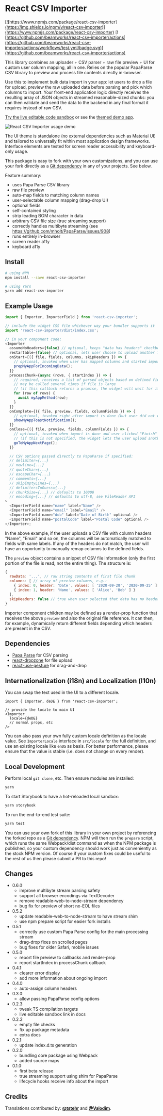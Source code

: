 # React CSV Importer

[![https://www.npmjs.com/package/react-csv-importer](https://img.shields.io/npm/v/react-csv-importer)](https://www.npmjs.com/package/react-csv-importer) [![https://github.com/beamworks/react-csv-importer/actions](https://github.com/beamworks/react-csv-importer/actions/workflows/test.yml/badge.svg)](https://github.com/beamworks/react-csv-importer/actions)

This library combines an uploader + CSV parser + raw file preview + UI for custom user column
mapping, all in one. Relies on the popular PapaParse CSV library to preview and process file contents directly in-browser.

Use this to implement bulk data import in your app: let users to drop a file for upload,
preview the raw uploaded data before parsing and pick which columns to import. Your front-end application logic directly receives the resulting array of JSON objects in streamed reasonable-sized chunks: you can then validate and send the data to the backend in any final format it requires instead of raw CSV.

[Try the live editable code sandbox](https://codesandbox.io/s/github/beamworks/react-csv-importer/tree/master/demo-sandbox) or see the [themed demo app](https://react-csv-importer.vercel.app/).

![React CSV Importer usage demo](https://github.com/beamworks/react-csv-importer/raw/59f967c13bbbd20eb2a663538797dd718f9bc57e/package-core/react-csv-importer-demo-20200915.gif)

The UI theme is standalone (no external dependencies such as Material UI) and tailored to
universally fit within most application design frameworks. Interface elements are tested for screen
reader accessibility and keyboard-only usage.

This package is easy to fork with your own customizations, and you can use your fork directly as a [Git dependency](https://docs.npmjs.com/cli/v7/configuring-npm/package-json#git-urls-as-dependencies) in any of your projects. See below.

Feature summary:

- uses Papa Parse CSV library
- raw file preview
- auto-map fields to matching column names
- user-selectable column mapping (drag-drop UI)
- optional fields
- self-contained styling
- strip leading BOM character in data
- arbitrary CSV file size (true streaming support)
- correctly handles multibyte streaming (see https://github.com/mholt/PapaParse/issues/908)
- runs entirely in-browser
- screen reader a11y
- keyboard a11y

## Install

```sh
# using NPM
npm install --save react-csv-importer

# using Yarn
yarn add react-csv-importer
```

## Example Usage

```js
import { Importer, ImporterField } from 'react-csv-importer';

// include the widget CSS file whichever way your bundler supports it
import 'react-csv-importer/dist/index.css';

// in your component code:
<Importer
  assumeNoHeaders={false} // optional, keeps "data has headers" checkbox off by default
  restartable={false} // optional, lets user choose to upload another file when import is complete
  onStart={({ file, fields, columns, skipHeaders }) => {
    // optional, invoked when user has mapped columns and started import
    prepMyAppForIncomingData();
  }}
  processChunk={async (rows, { startIndex }) => {
    // required, receives a list of parsed objects based on defined fields and user column mapping;
    // may be called several times if file is large
    // (if this callback returns a promise, the widget will wait for it before parsing more data)
    for (row of rows) {
      await myAppMethod(row);
    }
  }}
  onComplete={({ file, preview, fields, columnFields }) => {
    // optional, invoked right after import is done (but user did not dismiss/reset the widget yet)
    showMyAppToastNotification();
  }}
  onClose={({ file, preview, fields, columnFields }) => {
    // optional, invoked when import is done and user clicked "Finish"
    // (if this is not specified, the widget lets the user upload another file)
    goToMyAppNextPage();
  }}

  // CSV options passed directly to PapaParse if specified:
  // delimiter={...}
  // newline={...}
  // quoteChar={...}
  // escapeChar={...}
  // comments={...}
  // skipEmptyLines={...}
  // delimitersToGuess={...}
  // chunkSize={...} // defaults to 10000
  // encoding={...} // defaults to utf-8, see FileReader API
>
  <ImporterField name="name" label="Name" />
  <ImporterField name="email" label="Email" />
  <ImporterField name="dob" label="Date of Birth" optional />
  <ImporterField name="postalCode" label="Postal Code" optional />
</Importer>;
```

In the above example, if the user uploads a CSV file with column headers "Name", "Email" and so on, the columns will be automatically matched to fields with same labels. If any of the headers do not match, the user will have an opportunity to manually remap columns to the defined fields.

The `preview` object contains a snippet of CSV file information (only the first portion of the file is read, not the entire thing). The structure is:

```js
{
  rawData: '...', // raw string contents of first file chunk
  columns: [ // array of preview columns, e.g.:
    { index: 0, header: 'Date', values: [ '2020-09-20', '2020-09-25' ] },
    { index: 1, header: 'Name', values: [ 'Alice', 'Bob' ] }
  ],
  skipHeaders: false // true when user selected that data has no headers
}
```

Importer component children may be defined as a render-prop function that receives the above `preview` and also the original file reference. It can then, for example, dynamically return different fields depending which headers are present in the CSV.

## Dependencies

- [Papa Parse](https://www.papaparse.com/) for CSV parsing
- [react-dropzone](https://react-dropzone.js.org/) for file upload
- [react-use-gesture](https://github.com/react-spring/react-use-gesture) for drag-and-drop

## Internationalization (i18n) and Localization (l10n)

You can swap the text used in the UI to a different locale.

```
import { Importer, deDE } from 'react-csv-importer';

// provide the locale to main UI
<Importer
  locale={deDE}
  // normal props, etc
/>
```

You can also pass your own fully custom locale definition as the locale value. See `ImporterLocale` interface in `src/locale` for the full definition, and use an existing locale like `enUS` as basis. For better performance, please ensure that the value is stable (i.e. does not change on every render).

## Local Development

Perform local `git clone`, etc. Then ensure modules are installed:

```sh
yarn
```

To start Storybook to have a hot-reloaded local sandbox:

```sh
yarn storybook
```

To run the end-to-end test suite:

```sh
yarn test
```

You can use your own fork of this library in your own project by referencing the forked repo as a [Git dependency](https://docs.npmjs.com/cli/v7/configuring-npm/package-json#git-urls-as-dependencies). NPM will then run the `prepare` script, which runs the same Webpack/dist command as when the NPM package is published, so your custom dependency should work just as conveniently as the stock NPM version. Of course if your custom fixes could be useful to the rest of us then please submit a PR to this repo!

## Changes

- 0.6.0
  - improve multibyte stream parsing safety
  - support all browser encodings via TextDecoder
  - remove readable-web-to-node-stream dependency
  - bug fix for preview of short no-EOL files
- 0.5.2
  - update readable-web-to-node-stream to have stream shim
  - use npm prepare script for easier fork installs
- 0.5.1
  - correctly use custom Papa Parse config for the main processing stream
  - drag-drop fixes on scrolled pages
  - bug fixes for older Safari, mobile issues
- 0.5.0
  - report file preview to callbacks and render-prop
  - report startIndex in processChunk callback
- 0.4.1
  - clearer error display
  - add more information about ongoing import
- 0.4.0
  - auto-assign column headers
- 0.3.0
  - allow passing PapaParse config options
- 0.2.3
  - tweak TS compilation targets
  - live editable sandbox link in docs
- 0.2.2
  - empty file checks
  - fix up package metadata
  - extra docs
- 0.2.1
  - update index.d.ts generation
- 0.2.0
  - bundling core package using Webpack
  - added source maps
- 0.1.0
  - first beta release
  - true streaming support using shim for PapaParse
  - lifecycle hooks receive info about the import

## Credits

Translations contributed by: [**@tstehr**](https://github.com/tstehr) and [**@Valodim**](https://github.com/Valodim).
